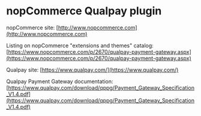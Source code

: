 ﻿nopCommerce Qualpay plugin
===========

nopCommerce site: [http://www.nopcommerce.com](http://www.nopcommerce.com)

Listing on nopCommerce "extensions and themes" catalog: [https://www.nopcommerce.com/p/2670/qualpay-payment-gateway.aspx](https://www.nopcommerce.com/p/2670/qualpay-payment-gateway.aspx)

Qualpay site: [https://www.qualpay.com/](https://www.qualpay.com/)

Qualpay Payment Gateway documentation: [https://www.qualpay.com/download/qppg/Payment_Gateway_Specification_V1.4.pdf](https://www.qualpay.com/download/qppg/Payment_Gateway_Specification_V1.4.pdf)
